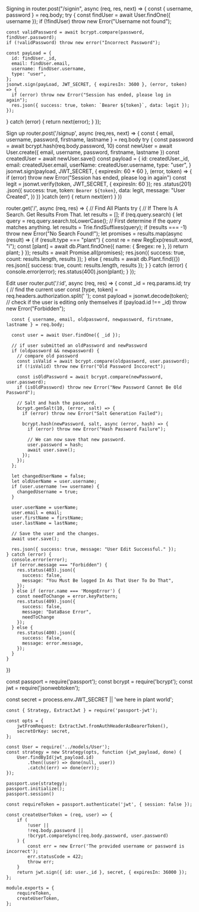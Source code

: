 Signing in
router.post("/signin", async (req, res, next) => {
  const { username, password } = req.body;
  try {
    const findUser = await User.findOne({ username });
    if (!findUser) throw new Error("Username not found");

    const validPassword = await bcrypt.compare(password, findUser.password);
    if (!validPassword) throw new error("Incorrect Password");

    const payLoad = {
      id: findUser._id,
      email: findUser.email,
      username: findUser.username,
      type: "user",
    };
    jsonwt.sign(payLoad, JWT_SECRET, { expiresIn: 3600 }, (error, token) => {
      if (error) throw new Error("Session has ended, please log in again");
      res.json({ success: true, token: `Bearer ${token}`, data: legit });
    });
  } catch (error) {
    return next(error);
  }
});

Sign up
router.post('/signup', async (req,res, next) => {
    const { email, username, password, firstname, lastname } = req.body
    try {
        const password = await bcrypt.hash(req.body.password, 10)
        const newUser = await User.create({ email, username, password, firstname, lastname })
        const createdUser = await newUser.save()
        const payload = {
            id: createdUser._id,
            email: createdUser.email,
            userName: createdUser.username,
            type: "user",
        }
        jsonwt.sign(payload, JWT_SECRET, { expiresIn: 60 * 60 }, (error, token) => {
            if (error) throw new Error("Session has ended, please log in again")
            const legit = jsonwt.verify(token, JWT_SECRET, { expiresIn: 60 });
            res
              .status(201)
              .json({
                success: true,
                token: `Bearer ${token}`,
                data: legit,
                message: "User Created",
              })
        })
    }catch (err) {
        return next(err)
    }
})

router.get('/', async (req, res) => {
  // Find All Plants
  try {
    // If There Is A Search. Get Results From That.
    let results = [];
    if (req.query.search) {
      let query = req.query.search.toLowerCase();
      // First determine if the query matches anything.
      let results = Trie.findSuffixes(query);
      if (results === -1) throw new Error("No Search Found!");
      let promises = results.map(async (result) => {
        if (result.type === "plant") {
          const re = new RegExp(result.word, "i");
          const [plant] = await db.Plant.findOne({
            name: { $regex: re },
          })
          return plant;
        }
      });
      results = await Promise.all(promises);
      res.json({ success: true, count: results.length, results });
    } else {
      results = await db.Plant.find({})
      res.json({ success: true, count: results.length, results });
    }
  } catch (error) {
    console.error(error);
    res.status(400).json(plant);
  }
});

Edit user
router.put('/:id', async (req, res) => {
    const _id = req.params.id;
    try {
      // find the current user
      const [type, token] = req.headers.authorization.split(' ');
      const payload = jsonwt.decode(token);
      // check if the user is editing only themselves
      if (payload.id !== _id) throw new Error("Forbidden");
  
      const { username, email, oldpassword, newpassword, firstname, lastname } = req.body;
  
      const user = await User.findOne({ _id });
  
      // if user submitted an oldPassword and newPassword
      if (oldpassword && newpassword) {
        // compare old password
        const isValid = await bcrypt.compare(oldpassword, user.password);
        if (!isValid) throw new Error("Old Password Inccorect");
  
        const isOldPassword = await bcrypt.compare(newPassword, user.password);
        if (isOldPassword) throw new Error("New Password Cannot Be Old Password");
  
        // Salt and hash the password.
        bcrypt.genSalt(10, (error, salt) => {
          if (error) throw new Error("Salt Generation Failed");
  
          bcrypt.hash(newPassword, salt, async (error, hash) => {
            if (error) throw new Error("Hash Password Failure");
  
            // We can now save that new password.
            user.password = hash;
            await user.save();
          }); 
        });
      };
  
      let changedUserName = false;
      let oldUserName = user.username;
      if (user.username !== username) {
        changedUsername = true;
      }
  
      user.userName = userName;
      user.email = email;
      user.firstName = firstName;
      user.lastName = lastName;
  
      // Save the user and the changes.
      await user.save();
  
      res.json({ success: true, message: "User Edit Successful." });
    } catch (error) {
      console.error(error);
      if (error.message === "Forbidden") {
        res.status(403).json({
          success: false,
          message: "You Must Be logged In As That User To Do That",
        });
      } else if (error.name === 'MongoError') {
        const needToChange = error.keyPattern;
        res.status(409).json({
          success: false,
          message: "DataBase Error",
          needToChange
        });
      } else {
        res.status(400).json({
          success: false,
          message: error.message,
        });
      }
    }
  })



  const passport = require('passport');
const bcrypt = require('bcrypt');
const jwt = require('jsonwebtoken');

const secret =
	process.env.JWT_SECRET || 'we here in plant world';

    const { Strategy, ExtractJwt } = require('passport-jwt');

    const opts = {
        jwtFromRequest: ExtractJwt.fromAuthHeaderAsBearerToken(),
        secretOrKey: secret,
    };

    const User = require('../models/User');
    const strategy = new Strategy(opts, function (jwt_payload, done) {
        User.findById(jwt_payload.id)
            .then((user) => done(null, user))
            .catch((err) => done(err));
    });
    
    passport.use(strategy);
    passport.initialize();
    passport.session()
    
    const requireToken = passport.authenticate('jwt', { session: false });
    
    const createUserToken = (req, user) => {
        if (
            !user ||
            !req.body.password ||
            !bcrypt.compareSync(req.body.password, user.password)
        ) {
            const err = new Error('The provided username or password is incorrect');
            err.statusCode = 422;
            throw err;
        }
        return jwt.sign({ id: user._id }, secret, { expiresIn: 36000 });
    };
    
    module.exports = {
        requireToken,
        createUserToken,
    };
    